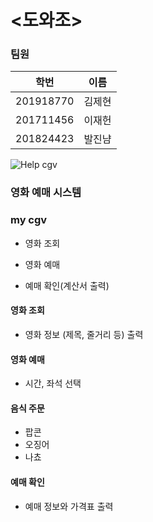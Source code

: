 # <도와조>

### **팀원**
|  학번  | 이름  |
|------  |-----|
|201918770|김제현|
|201711456|이재헌|
|201824423|발진냠|

![Help cgv](https://user-images.githubusercontent.com/65211547/86248205-8536f680-bbe8-11ea-97df-08b5a496c0fb.PNG)

### 영화 예매 시스템
### **my cgv**
 * 영화 조회
  
 * 영화 예매
 
 * 예매 확인(계산서 출력) 

 #### 영화 조회
 * 영화 정보 (제목, 줄거리 등) 출력
 
 #### 영화 예매
 * 시간, 좌석 선택
 
 #### 음식 주문
 * 팝콘
 * 오징어
 * 나쵸
 
 #### 예매 확인
 * 예매 정보와 가격표 출력
